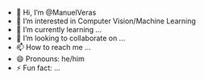 - 👋 Hi, I’m @ManuelVeras
- 👀 I’m interested in Computer Vision/Machine Learning
- 🌱 I’m currently learning ...
- 💞️ I’m looking to collaborate on ...
- 📫 How to reach me ...
- 😄 Pronouns: he/him
- ⚡ Fun fact: ...

<!---
ManuelVeras/ManuelVeras is a ✨ special ✨ repository because its `README.md` (this file) appears on your GitHub profile.
You can click the Preview link to take a look at your changes.
--->
